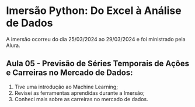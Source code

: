 # Imersão Python: Do Excel à Análise de Dados
A imersão ocorreu do dia 25/03/2024 ao 29/03/2024 e foi ministrado pela Alura.

## Aula 05 - Previsão de Séries Temporais de Ações e Carreiras no Mercado de Dados:
1. Tive uma introdução ao Machine Learning;
2. Revisei as ferramentas aprendidas durante a Imersão;
3. Conheci mais sobre as carreiras no mercado de dados.
